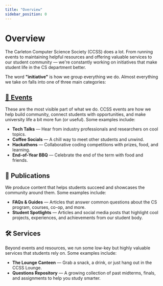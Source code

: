 ```yaml
---
title: "Overview"
sidebar_position: 0
---
```


# Overview

The Carleton Computer Science Society (CCSS) does a lot. From running events to maintaining helpful resources and offering valuable services to our student community — we're constantly working on initiatives that make student life in the CS department better.

The word **"initiative"** is how we group everything we do. Almost everything we take on falls into one of three main categories:

## [🎉 Events](/docs/category/events-2)

These are the most visible part of what we do. CCSS events are how we help build community, connect students with opportunities, and make university life a bit more fun (or useful). Some examples include:

- **Tech Talks** — Hear from industry professionals and researchers on cool topics.
- **Coffee Socials** — A chill way to meet other students and unwind.
- **Hackathons** — Collaborative coding competitions with prizes, food, and learning.
- **End-of-Year BBQ** — Celebrate the end of the term with food and friends.

## 📝 Publications

We produce content that helps students succeed and showcases the community around them. Some examples include:

- **FAQs & Guides** — Articles that answer common questions about the CS program, courses, co-op, and more.
- **Student Spotlights** — Articles and social media posts that highlight cool projects, experiences, and achievements from our student body.

## 🛠️ Services

Beyond events and resources, we run some low-key but highly valuable services that students rely on. Some examples include:

- **The Lounge Canteen** — Grab a snack, a drink, or just hang out in the CCSS Lounge.
- **Questions Repository** — A growing collection of past midterms, finals, and assignments to help you study smarter.
